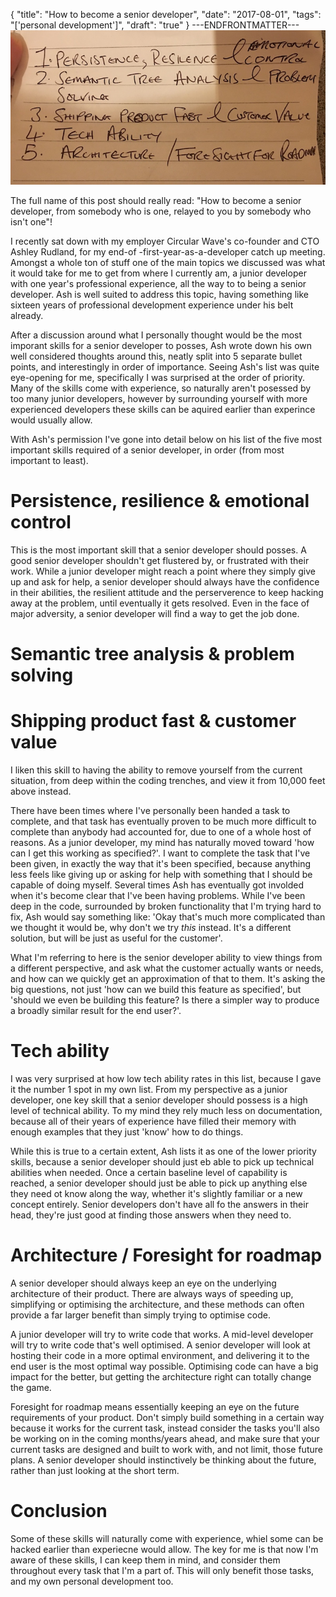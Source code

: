 {
  "title": "How to become a senior developer",
  "date": "2017-08-01",
  "tags": "['personal development']",
  "draft": "true"
}
---ENDFRONTMATTER---
![How to become a senior developer](media/how-to-become-a-senior-developer.jpg "How to become a senior developer")

The full name of this post should really read: "How to become a senior developer, from somebody who is one, relayed to you by somebody who isn't one"!

I recently sat down with my employer Circular Wave's co-founder and CTO Ashley Rudland, for my end-of -first-year-as-a-developer catch up meeting. Amongst a whole ton of stuff one of the main topics we discussed was what it would take for me to get from where I currently am, a junior developer with one year's professional experience, all the way to to being a senior developer. Ash is well suited to address this topic, having something like sixteen years of professional development experience under his belt already.

After a discussion around what I personally thought would be the most imporant skills for a senior developer to posses, Ash wrote down his own well considered thoughts around this, neatly split into 5 separate bullet points, and interestingly in order of importance. Seeing Ash's list was quite eye-opening for me, specifically I was surprised at the order of priority. Many of the skills come with experience, so naturally aren't posessed by too many junior developers, however by surrounding yourself with more experienced developers these skills can be aquired earlier than experince would usually allow.

With Ash's permission I've gone into detail below on his list of the five most important skills required of a senior developer, in order (from most important to least).

# Persistence, resilience & emotional control

This is the most important skill that a senior developer should posses. A good senior developer shouldn't get flustered by, or frustrated with their work. While a junior developer might reach a point where they simply give up and ask for help, a senior developer should always have the confidence in their abilities, the resilient attitude and the perserverence to keep hacking away at the problem, until eventually it gets resolved. Even in the face of major adversity, a senior developer will find a way to get the job done.

# Semantic tree analysis & problem solving



# Shipping product fast & customer value

I liken this skill to having the ability to remove yourself from the current situation, from deep within the coding trenches, and view it from 10,000 feet above instead.

There have been times where I've personally been handed a task to complete, and that task has eventually proven to be much more difficult to complete than anybody had accounted for, due to one of a whole host of reasons. As a junior developer, my mind has naturally moved toward 'how can I get this working as specified?'. I want to complete the task that I've been given, in exactly the way that it's been specified, because anything less feels like giving up or asking for help with something that I should be capable of doing myself. Several times Ash has eventually got involded when it's become clear that I've been having problems. While I've been deep in the code, surrounded by broken functionality that I'm trying hard to fix, Ash would say something like: 'Okay that's much more complicated than we thought it would be, why don't we try *this* instead. It's a different solution, but will be just as useful for the customer'.

What I'm referring to here is the senior developer ability to view things from a different perspective, and ask what the customer actually wants or needs, and how can we quickly get an approximation of that to them. It's asking the big questions, not just 'how can we build this feature as specified', but 'should we even be building this feature? Is there a simpler way to produce a broadly similar result for the end user?'.

# Tech ability

I was very surprised at how low tech ability rates in this list, because I gave it the number 1 spot in my own list. From my perspective as a junior developer, one key skill that a senior developer should possess is a high level of technical ability. To my mind they rely much less on documentation, because all of their years of experience have filled their memory with enough examples that they just 'know' how to do things.

While this is true to a certain extent, Ash lists it as one of the lower priority skills, because a senior developer should just eb able to pick up technical abilities when needed. Once a certain baseline level of capability is reached, a senior developer should just be able to pick up anything else they need ot know along the way, whether it's slightly familiar or a new concept entirely. Senior developers don't have all fo the answers in their head, they're just good at finding those answers when they need to.

# Architecture / Foresight for roadmap

A senior developer should always keep an eye on the underlying architecture of their product. There are always ways of speeding up, simplifying or optimising the architecture, and these methods can often provide a far larger benefit than simply trying to optimise code.

A junior developer will try to write code that works. A mid-level developer will try to write code that's well optimised. A senior developer will look at hosting their code in a more optimal environment, and delivering it to the end user is the most optimal way possible. Optimising code can have a big impact for the better, but getting the architecture right can totally change the game.

Foresight for roadmap means essentially keeping an eye on the future requirements of your product. Don't simply build something in a certain way because it works for the current task, instead consider the tasks you'll also be working on in the coming months/years ahead, and make sure that your current tasks are designed and built to work with, and not limit, those future plans. A senior developer should instinctively be thinking about the future, rather than just looking at the short term.

# Conclusion

Some of these skills will naturally come with experience, whiel some can be hacked earlier than experiecne would allow. The key for me is that now I'm aware of these skills, I can keep them in mind, and consider them throughout every task that I'm a part of. This will only benefit those tasks, and my own personal development too.